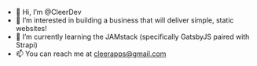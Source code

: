 - 👋 Hi, I’m @CleerDev 
- 👀 I’m interested in building a business that will deliver simple, static websites!
- 🌱 I’m currently learning the JAMstack (specifically GatsbyJS paired with Strapi)
- 📫 You can reach me at cleerapps@gmail.com
